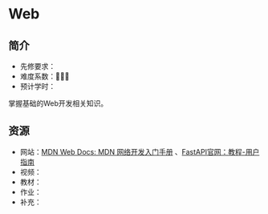 # Web

## 简介

- 先修要求：
- 难度系数：🌟🌟🌟
- 预计学时：

掌握基础的Web开发相关知识。

## 资源

- 网站：[MDN Web Docs: MDN 网络开发入门手册](https://developer.mozilla.org/zh-CN/docs/Learn) 、[FastAPI官网：教程-用户指南](https://fastapi.tiangolo.com/zh/)
- 视频：
- 教材：
- 作业：
- 补充：

